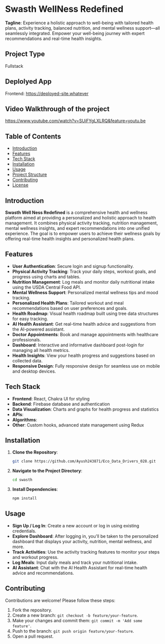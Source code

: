# Swasth WellNess Redefined

**Tagline**: Experience a holistic approach to well-being with tailored health plans, activity tracking, balanced nutrition, and mental wellness support—all seamlessly integrated. Empower your well-being journey with expert recommendations and real-time health insights.

## Project Type
Fullstack

## Deplolyed App
Frontend: https://deployed-site.whatever

## Video Walkthrough of the project
https://www.youtube.com/watch?v=SUiFYgLXLRQ&feature=youtu.be

## Table of Contents
- [Introduction](#introduction)
- [Features](#features)
- [Tech Stack](#tech-stack)
- [Installation](#installation)
- [Usage](#usage)
- [Project Structure](#project-structure)
- [Contributing](#contributing)
- [License](#license)

## Introduction
**Swasth Well Ness Redefined** is a comprehensive health and wellness platform aimed at providing a personalized and holistic approach to health management. It combines physical activity tracking, nutrition management, mental wellness insights, and expert recommendations into one unified experience. The goal is to empower users to achieve their wellness goals by offering real-time health insights and personalized health plans.

## Features
- **User Authentication**: Secure login and signup functionality.
- **Physical Activity Tracking**: Track your daily steps, workout goals, and progress using charts and tables.
- **Nutrition Management**: Log meals and monitor daily nutritional intake using the USDA Central Food API.
- **Mental Wellness Support**: Personalized mental wellness tips and mood tracking.
- **Personalized Health Plans**: Tailored workout and meal recommendations based on user preferences and goals.
- **Health Roadmap**: Visual health roadmap built using tree data structures for easy tracking.
- **AI Health Assistant**: Get real-time health advice and suggestions from the AI-powered assistant.
- **Doctor Appointments**: Book and manage appointments with healthcare professionals.
- **Dashboard**: Interactive and informative dashboard post-login for managing all health metrics.
- **Health Insights**: View your health progress and suggestions based on collected data.
- **Responsive Design**: Fully responsive design for seamless use on mobile and desktop devices.

## Tech Stack
- **Frontend**: React, Chakra UI for styling
- **Backend**: Firebase database and authentication
- **Data Visualization**: Charts and graphs for health progress and statistics
- **APIs**:
- **Algorithms**: 
- **Other**: Custom hooks, advanced state management using Redux

## Installation

1. **Clone the Repository**:
    ```bash
    git clone https://github.com/Ayush243871/Eco_Data_Drivers_028.git
    ```
2. **Navigate to the Project Directory**:
    ```bash
    cd swasth
    ```
3. **Install Dependencies**:
    ```bash
    npm install
    ```

## Usage
- **Sign Up / Log In**: Create a new account or log in using existing credentials.
- **Explore Dashboard**: After logging in, you'll be taken to the personalized dashboard that displays your activity, nutrition, mental wellness, and more.
- **Track Activities**: Use the activity tracking features to monitor your steps and workout progress.
- **Log Meals**: Input daily meals and track your nutritional intake.
- **AI Assistant**: Chat with the AI Health Assistant for real-time health advice and recommendations.


## Contributing

Contributions are welcome! Please follow these steps:

1. Fork the repository.
2. Create a new branch: `git checkout -b feature/your-feature`.
3. Make your changes and commit them: `git commit -m 'Add some feature'`.
4. Push to the branch: `git push origin feature/your-feature`.
5. Open a pull request.



